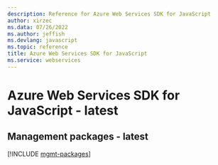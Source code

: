 ```yaml
---
description: Reference for Azure Web Services SDK for JavaScript
author: xirzec
ms.data: 07/26/2022
ms.author: jeffish
ms.devlang: javascript
ms.topic: reference
title: Azure Web Services SDK for JavaScript
ms.service: webservices
---
```

# Azure Web Services SDK for JavaScript - latest

## Management packages - latest
[!INCLUDE [mgmt-packages](web-services-mgmt-index.md)]